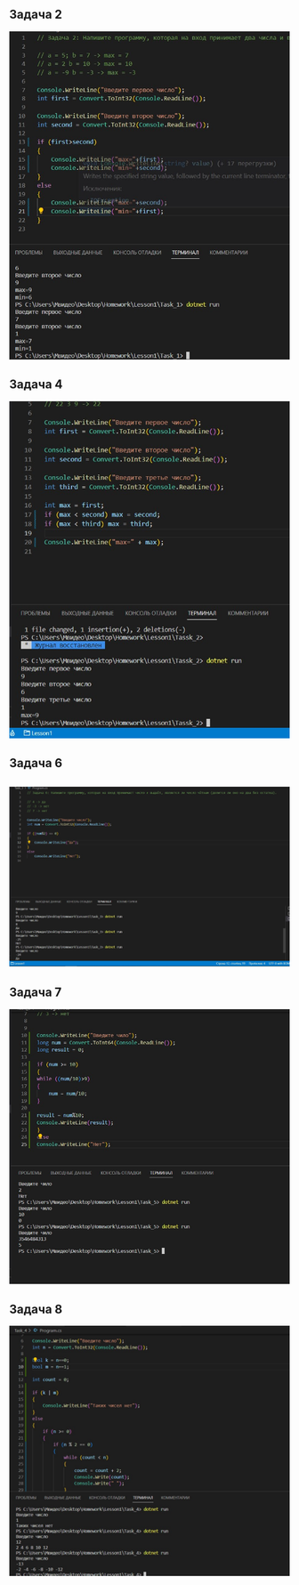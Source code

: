 ## Задача 2

![Задача2](1.jpg)

## Задача 4

![Задача4](2.jpg)

## Задача 6

## ![Задача6](3.jpg)

## Задача 7

![Задача7](5.jpg)

## Задача 8
![Задача8](4.jpg)